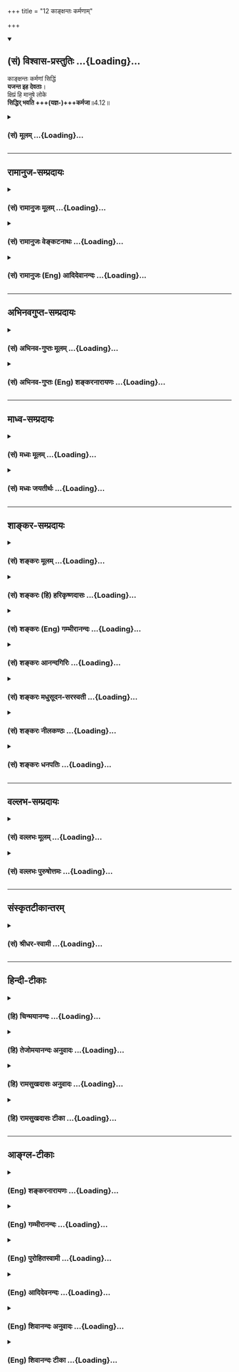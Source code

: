 +++
title = "12 काङ्क्षन्तः कर्मणाम्"

+++
<div class="js_include" newlevelforh1="2" title="(सं) विश्वास-प्रस्तुतिः" unfilled url="/mahAbhAratam/vyAsaH/shlokashaH/06-bhIShma-parva/03-bhagavad-gItA-parva/saMskRtam/vishvAsa-prastutiH/04_jnAna-yogaH_brahmArp/12_kAnxantaH_karmaNA.md">
<details open><summary><h2>(सं) विश्वास-प्रस्तुतिः ...{Loading}...</h2></summary>

काङ्क्षन्तः कर्मणां सिद्धिं  
**यजन्त इह देवताः**।  
क्षिप्रं हि मानुषे लोके  
**सिद्धिर् भवति +++(यज्ञ-)+++कर्मजा**॥4.12॥
</details>
</div>
<div class="js_include collapsed" newlevelforh1="3" title="(सं) मूलम्" unfilled url="/mahAbhAratam/vyAsaH/shlokashaH/06-bhIShma-parva/03-bhagavad-gItA-parva/saMskRtam/mUlam/04_jnAna-yogaH_brahmArp/12_kAnxantaH_karmaNA.md">
<details><summary><h3>(सं) मूलम् ...{Loading}...</h3></summary>

काङ्क्षन्तः कर्मणां सिद्धिं यजन्त इह देवताः।  
क्षिप्रं हि मानुषे लोके सिद्धिर्भवति कर्मजा।।4.12।।
</details>
</div>


_________________
## रामानुज-सम्प्रदायः
<div class="js_include collapsed" newlevelforh1="3" title="(सं) रामानुजः मूलम्" unfilled url="/mahAbhAratam/vyAsaH/shlokashaH/06-bhIShma-parva/03-bhagavad-gItA-parva/saMskRtam/rAmAnujaH/mUlam/04_jnAna-yogaH_brahmArp/12_kAnxantaH_karmaNA.md">
<details><summary><h3>(सं) रामानुजः मूलम् ...{Loading}...</h3></summary>

।।4.12।। सर्व एव पुरुषाः **कर्मणां** फलं काङ्क्षमाणा इन्द्रादि**देवता**
यथाशास्त्रं **यजन्ते** आराधयन्ति। न तु कश्चिद् अनभिसंहितफल
इन्द्रादिदेवतात्मभूतं सर्वयज्ञानां भोक्तारं मां यजते। कुत एतत् यतः
**क्षिप्रम्** अस्मिन् एव **मानुषे लोके कर्मजा** पुत्रपश्वन्नाद्या
**सिद्धिः भवति।** मनुष्यलोकशब्दः स्वर्गादिलोकप्रदर्शनार्थः। सर्व एव हि
लौकिकाः पुरुषा अक्षीणानादिकालप्रवृत्तानन्तपापसंचयतया अविवेकिनः
क्षिप्रफलाभिकाङ्क्षिणः पुत्रपश्वन्नादिस्वर्गाद्यर्थतया सर्वाणि कर्माणि
इन्द्रादिदेवताराधनमात्राणि कुर्वते न तु कश्चित् संसारोद्विग्नहृदयो
मुमुक्षुः उक्तलक्षणं कर्मयोगं मदाराधनभूतम् आरभते
इत्यर्थः। यथोक्तकर्मयोगारम्भविरोधिपापक्षयहेतुम् आह

</details>
</div>
<div class="js_include collapsed" newlevelforh1="3" title="(सं) रामानुजः वेङ्कटनाथः" unfilled url="/mahAbhAratam/vyAsaH/shlokashaH/06-bhIShma-parva/03-bhagavad-gItA-parva/saMskRtam/rAmAnujaH/venkaTanAthaH/04_jnAna-yogaH_brahmArp/12_kAnxantaH_karmaNA.md">
<details><summary><h3>(सं) रामानुजः वेङ्कटनाथः ...{Loading}...</h3></summary>

  
  
।।4.12।। एवमध्यायार्थतयाऽभिहितेषु षट्सु प्रसञ्जकं प्रासङ्गिकं चोक्तम् अथ
प्रकृतस्य कर्मयोगस्य ज्ञानाकारताप्रकारं वक्तुं तदुपोद्धाततया षट् श्लोकाः
प्रवर्तन्ते। तत्राधिकारिविषयाश्चत्वारः कर्मस्वरूपविषयौ
द्वावित्यवान्तरविभागः। तदिदमभिप्रयन् प्रथमं श्लोकमवतारयति
इदानीमिति। काङ्क्षन्तः इत्यत्र विशेषनिर्देशाभावात्सर्व एव पुरुषा
इत्युक्तम्। ये मुमुक्षुतया सम्भाव्यन्ते तेऽपि हि प्रथमं त्रिवर्गप्रवणा
इत्येवकाराभिप्रायः। कर्मणां सिद्धिम् इत्यत्र
कर्मस्वरूपसिद्धिशङ्काव्युदासायोक्तंफलमिति। इहशब्दाभिप्रेतमाह
इन्द्रादिदेवतामात्रमिति। इह या देवतात्वेन प्रेतीयन्ते ता इत्यर्थः। यज
देवपूजायाम् इति धात्वर्थव्यञ्जनायआराधयन्तीत्युक्तम्। एतेन
तत्तद्देवताराधनभूतानां दानहोमादीनामपि सङ्ग्रहः। सर्वाणीन्द्रियकर्माणि
4।27 इत्यनन्तरमेतद्व्यञ्जयिष्यति। व्यतिरेकरूपमाभिप्रायिकं
कर्मयोगाधिकारिदौर्लभ्यमाहन तु कश्चिदिति। सर्वयज्ञानां भोक्तारमित्यनेनअहं
हि सर्वयज्ञानां 9।24भोक्तारं यज्ञतपसाम् 5।29 इत्यादि वक्ष्यमाणं सूचितम्।
हेतुपरहिशब्दार्थव्यञ्जनाय शङ्कतेकुत एतदिति। महति फले स्थिते
क्षुद्रफलाकाङ्क्षा किन्निबन्धना इत्यर्थः। क्षिप्रमानुषशब्दाभ्यां कालतो
देशतश्चासत्तिरुच्यते। वायुर्वै क्षेपिष्ठा देवता यजुषि 6।1।1 इत्यादिकं
क्षिप्रशब्देन स्मारितम्। अस्मिन्नेवेत्यनेन
मानुषशब्दफलितदेशासक्तिद्योतनम्। क्षिप्रलाभादस्मिन्नेव लोके लाभाच्च
क्षुद्रेष्वपि फलेषु प्रथममाकाङ्क्षा स्यादिति भावः। मानुषलोकौचित्येन
सिद्धिं विशेषयतिपुत्रपश्वित्यादि। अपवर्गप्रकरणफलितमाहमनुष्येति।
अतिशयितफलसद्भावेऽपि क्षुद्रफलाकाङ्क्षायां तदनुषङ्गिदुःखसन्तानानुद्वेगे च
हेतुं दर्शयन् कण्ठोक्तमाभिप्रायिकं च सङ्कलय्य वाक्यार्थमाह सर्व
एवेति। लौकिका इति त्रिवर्गप्रावण्यनिदर्शनार्थमुक्तम्। अविवेकिनः
अविवेकित्वादित्यर्थः। क्षिप्रफलाकाङ्क्षिण इति
क्षुद्रत्वनश्वरत्वदुःखानुबन्धित्वादिदोषपुञ्जानादरेणवरमद्य काकः श्वो
मयूरात् इतिवन्मन्यमाना इति
भावः। उपलक्षणोपलक्ष्यभूतैहिकामुष्मिकसङ्कलनेनोक्तं
पुत्रपश्वन्नाद्यस्वर्गादीति। एतेनकर्मणां सिद्धिम् इत्यत्र सिद्धिशब्दः
सामान्यविषय इति दर्शितम्। सर्वाणि कर्माणि यागदानहोमादीनि।  
  

</details>
</div>
<div class="js_include collapsed" newlevelforh1="3" title="(सं) रामानुजः (Eng) आदिदेवानन्दः" unfilled url="/mahAbhAratam/vyAsaH/shlokashaH/06-bhIShma-parva/03-bhagavad-gItA-parva/saMskRtam/rAmAnujaH/english/AdidevAnandaH/04_jnAna-yogaH_brahmArp/12_kAnxantaH_karmaNA.md">
<details><summary><h3>(सं) रामानुजः (Eng) आदिदेवानन्दः ...{Loading}...</h3></summary>

4.12 All men, desirous of the fruits of their actions, 'sacrifice',
i.e., worship or propitiate Indra and other divinities only. But nobody worships Me abandoning attachment to fruits - Me, who am the Self of Indra and other divinities and the real enjoyer of all sacrifices. Why is this so; Because in this world of men, fruits in the form of sons,
cattle, food etc., follow soon from their performance of such sacrificial rites. The phrase, 'the world of men' implies heaven etc.,
also. Because the unending accumulation of evil heaped up from beginningless time has not been exhausted, all those worldly people lack discernment. Therefore they want rapid results and perform those rituals which consist of the worship of Indra and other divinities for the sake of sons, cattle, food etc., and for the sake of heaven etc. But none with his mind anguished by Samsara and aspiring for final release,
practises Karma Yoga of the kind described above. Real Karma Yoga is My worship. Sri Krsna now speaks of the cause which annuls the evil obstructing the starting of Karma Yoga.

</details>
</div>


_________________
## अभिनवगुप्त-सम्प्रदायः
<div class="js_include collapsed" newlevelforh1="3" title="(सं) अभिनव-गुप्तः मूलम्" unfilled url="/mahAbhAratam/vyAsaH/shlokashaH/06-bhIShma-parva/03-bhagavad-gItA-parva/saMskRtam/abhinava-guptaH/mUlam/04_jnAna-yogaH_brahmArp/12_kAnxantaH_karmaNA.md">
<details><summary><h3>(सं) अभिनव-गुप्तः मूलम् ...{Loading}...</h3></summary>

।।4.11 4.12।। यतः ये यथेति। कांक्षन्त इति। ये यथैव +++(S K ययैव)+++ बुद्ध्या
मामाश्रयन्ते तान् प्रति तदेव स्वरूपमहं गृह्णन् ताननुगृह्णामि। एवमेव
मदीयं मार्गं मन्मया अमन्मयाश्च सर्व एवानुवर्तन्ते। न हि
ज्योतिष्टोमादिरन्यो मार्गः मदीयैव सा तथेच्छा। वक्ष्यते हि चातुर्वर्ण्य
मया सृष्टमिति। अन्यस्तु आह लिङ्गर्थे लट् यथा अतिरात्रे षोडशिनं गृह्णन्ति
इत्यत्र +++(S omits इत्यत्र)+++ गृह्णीयु इत्यर्थः एवमिहापि अनुवर्तन्ते +++(N
omits अनुवर्तन्ते)+++ अनुवर्तेरन् इति। मानुषे एव लोके भोगापवर्गलक्षणा
सिद्धिः नान्यत्रेति।

</details>
</div>
<div class="js_include collapsed" newlevelforh1="3" title="(सं) अभिनव-गुप्तः (Eng) शङ्करनारायणः" unfilled url="/mahAbhAratam/vyAsaH/shlokashaH/06-bhIShma-parva/03-bhagavad-gItA-parva/saMskRtam/abhinava-guptaH/english/shankaranArAyaNaH/04_jnAna-yogaH_brahmArp/12_kAnxantaH_karmaNA.md">
<details><summary><h3>(सं) अभिनव-गुप्तः (Eng) शङ्करनारायणः ...{Loading}...</h3></summary>

4.11-12 Ye yatha etc. and Kanksantah etc. Different persons with
differents forms in their mind take refuge in Me. Assuming the same
\[respective\] forms for them I favour the. Only in this manner, those
who are full of Me and those who are not so-all just follow my Path. For
\[even the performance of sacrifices\] Jyotistoma and so on, is not a
different path; that is also My own will of that nature. Indeed it is
going to be declared \[by the Lord\] as 'the four-fold caste-structure
has been created by Me'. Some one says : The Present Tense
(anuvarttante) is in the sense of Potential. Just as in the sentence
'They take hold of the group of sixteen in the Atiratra \[sacrifce\]',
the expression 'They take hold of' means 'They should take hold of' in
the same way in the present sentence too 'they follow', means 'they
should follow'. The success \[of the action\] viz., the enjoyment and
emancipation is \[achieved\] here alone in this word of men and not
anywhere else.

</details>
</div>


_________________
## माध्व-सम्प्रदायः
<div class="js_include collapsed" newlevelforh1="3" title="(सं) मध्वः मूलम्" unfilled url="/mahAbhAratam/vyAsaH/shlokashaH/06-bhIShma-parva/03-bhagavad-gItA-parva/saMskRtam/madhvaH/mUlam/04_jnAna-yogaH_brahmArp/12_kAnxantaH_karmaNA.md">
<details><summary><h3>(सं) मध्वः मूलम् ...{Loading}...</h3></summary>

।।4.12।। कुतो मम वर्त्मानुवर्तन्ते क्षिप्रं हि अत एव हि फलप्राप्तिः।
तस्मात्ते धनसनयः छां.उ.1।7।6 इति श्रुतिः।

</details>
</div>
<div class="js_include collapsed" newlevelforh1="3" title="(सं) मध्वः जयतीर्थः" unfilled url="/mahAbhAratam/vyAsaH/shlokashaH/06-bhIShma-parva/03-bhagavad-gItA-parva/saMskRtam/madhvaH/jayatIrthaH/04_jnAna-yogaH_brahmArp/12_kAnxantaH_karmaNA.md">
<details><summary><h3>(सं) मध्वः जयतीर्थः ...{Loading}...</h3></summary>

।।4.12।। साधकं तु प्रमाणं पृच्छति **कुत** इति। मम वर्त्मानुवर्तन्ते 4।11
इति यत्सर्वयज्ञादिभोक्तृत्वमुक्तम् तत्कुतः प्रमाणाज्ज्ञायते इत्यर्थः।
सर्वकर्तृत्वं तु जीवानामस्वातन्त्र्यदर्शनात्सिद्धम्। इत्यत आहेति शेषः।
हीत्यतः परमितिशब्दश्च। किमनेन प्रमाणमुक्तं इत्यत आह **अत एव ही**ति।
कर्मजा सिद्धिः फलप्राप्तिस्तावत् क्षिप्रं प्रत्यक्षोपलभ्याऽस्ति। सा चात
एव कर्मणां भगवता भुक्तत्वादेव हि युज्यते नान्यथेत्यर्थः।
इन्द्रादिभ्योऽपि फलप्राप्त्युपपत्तेरुपक्षीणार्थापत्तिरित्यतश्चाह **अत एव
ही**ति भगवत एव। अत्र हीति सूचितं प्रमाणमाह **तस्मादि**ति। धनसनयो
धनलाभवन्तः।

</details>
</div>


_________________
## शाङ्कर-सम्प्रदायः
<div class="js_include collapsed" newlevelforh1="3" title="(सं) शङ्करः मूलम्" unfilled url="/mahAbhAratam/vyAsaH/shlokashaH/06-bhIShma-parva/03-bhagavad-gItA-parva/saMskRtam/shankaraH/mUlam/04_jnAna-yogaH_brahmArp/12_kAnxantaH_karmaNA.md">
<details><summary><h3>(सं) शङ्करः मूलम् ...{Loading}...</h3></summary>

।।4.12।। **काङ्क्षन्तः** अभीप्सन्तः **कर्मणां सिद्धिं** फलनिष्पत्तिं
प्रार्थयन्तः **यजन्ते इह** अस्मिन् लोके **देवताः** इन्द्राग्न्याद्याः अथ
योऽन्यां देवतामुपास्ते अन्योऽसावन्योऽहमस्मीति न स वेद यथा पशुरेवं स
देवानाम् (बृ0 उ₀ 1.4.10) इति श्रुतेः। तेषां हि भिन्नदेवतायाजिनां
फलाकाङ्क्षिणां क्षिप्रं शीघ्रं हि यस्मात् **मानुषे लोके** मनुष्यलोके हि
शास्त्राधिकारः। क्षिप्रं हि मानुषे लोके इति विशेषणात् अन्येष्वपि
कर्मफलसिद्धिं दर्शयति भगवान्। मानुषे लोके वर्णाश्रमादिकर्माणि इति विशेषः
तेषां च वर्णाश्रमाद्यधिकारिकर्मणां फल**सिद्धिः** क्षिप्रं **भवति।
कर्मजा** कर्मणो जाता।। मानुषे एव लोके वर्णाश्रमादिकर्माधिकारः न अन्येषु
लोकेषु इति नियमः किंनिमित्त इति अथवा वर्णाश्रमादिप्रविभागोपेताः मनुष्याः
मम वर्त्म अनुवर्तन्ते सर्वशः इत्युक्तम्। कस्मात्पुनः कारणात् नियमेन तवैव
वर्त्म अनुवर्तन्ते न अन्यस्य इति उच्यते

</details>
</div>
<div class="js_include collapsed" newlevelforh1="3" title="(सं) शङ्करः (हि) हरिकृष्णदासः" unfilled url="/mahAbhAratam/vyAsaH/shlokashaH/06-bhIShma-parva/03-bhagavad-gItA-parva/saMskRtam/shankaraH/hindI/harikRShNadAsaH/04_jnAna-yogaH_brahmArp/12_kAnxantaH_karmaNA.md">
<details><summary><h3>(सं) शङ्करः (हि) हरिकृष्णदासः ...{Loading}...</h3></summary>

।।4.12।। यदि रागादि दोषोंका अभाव होनेके कारण सभी प्राणियोंपर आप ईश्वरकी
दया समान है एवं आप सब फल देनेमें समर्थ भी हैं तो फिर सभी मनुष्य मुमुक्षु
होकर यह सारा विश्व वासुदेवरूप है इस प्रकारके ज्ञानसे केवल आपको ही क्यों
नहीं भजते इसका कारण सुन कर्मोंकी सिद्धि चाहनेवाले अर्थात् फलप्राप्तिकी
कामना करनेवाले मनुष्य इस लोकमें इन्द्र अग्नि आदि देवोंकी पूजा किया करते
हैं। श्रुतिमें कहा है कि जो अन्य देवताकी इस भावसे उपासना करता है कि वह (
देवता ) दूसरा है और मैं ( उपासक ) दूसरा हूँ वह कुछ नहीं जानता जैसे पशु
होता है वैसे ही वह देवताओंका पशु है। ऐसे उन भिन्नरूपसे देवताओंका पूजन
करनेवाले फलेच्छुक मनुष्योंकी इस मनुष्यलोकमें ( कर्मसे उत्पन्न हुई )
सिद्धि शीघ्र ही हो जाती है क्योंकि मनुष्यलोकमें शास्त्रका अधिकार है ( यह
विशेषता है )। क्षिप्रं हि मानुषे लोके इस वाक्यमें क्षिप्र विशेषणसे
भगवान् अन्य लोकोंमें भी कर्मफलकी सिद्धि दिखलाते हैं। पर मनुष्यलोकमें
वर्णआश्रम आदिके कर्मोंका अधिकार है यह विशेषता है। उन वर्णाश्रम आदिमें
अधिकार रखनेवालोंके कर्मोंकी कर्मजनित फलसिद्धि शीघ्र होती है।

</details>
</div>
<div class="js_include collapsed" newlevelforh1="3" title="(सं) शङ्करः (Eng) गम्भीरानन्दः" unfilled url="/mahAbhAratam/vyAsaH/shlokashaH/06-bhIShma-parva/03-bhagavad-gItA-parva/saMskRtam/shankaraH/english/gambhIrAnandaH/04_jnAna-yogaH_brahmArp/12_kAnxantaH_karmaNA.md">
<details><summary><h3>(सं) शङ्करः (Eng) गम्भीरानन्दः ...{Loading}...</h3></summary>

4.12 Kanksantah, longing for, praying for; siddim, fruition,
fructification of the results; karmanam, of actions; yajante, they
worship; iha, here, in this world; devatah, the gods, Indra, Fire and
others- which accords with the Upanisadic text, 'While he who worships
another god thinking, "He is one, and I am another," does not know. He
is like an animal to the gods' (Br. 1.4.10). \[This text points out that
the reason for adoring other deties is the ignorance of the Self, which
gives rise to the ideas of difference between the worshipped and the
worshipper. As animals are beneficial to human beings, so also is the
sacrificer to the gods, because through oblations he works for their
pleasure!\] Hi, for, in the case of those, indeed, who sacrifice to
other gods and long for results; (siddhih, success; karmaja, from
action;) bhavati, comes; ksiparm, ickly; manuse-loke, in the human
world, because the authority of the scriptures extends only over the
human world. By the specific statement, 'For, in the human world,
success comes ickly,' the Lord shows that results of actions can accrue
even in the other worlds. The difference lies in this that, in the human
world eligibility for \[Ast. and A.A. omit 'adhikara, elegibility for',
and read karmani.-Tr.\] actions is according to castes, stages of life,
etc. The fruition of the results of those actions of persons who are
eligible according to castes, stages of life, etc. comes ickly. What is
the reason for the rule that the competence for rites and duties
according to castes, stages of life, etc. obtains only in the human
world, but not in the other worlds; Or:-It has been said, 'Human beings,
having such divisions as castes, stages of life, etc., follow My path in
every way.' For what reason, again, do they as a rule follow Your path
alone, but not of others; This is being answered:

</details>
</div>
<div class="js_include collapsed" newlevelforh1="3" title="(सं) शङ्करः आनन्दगिरिः" unfilled url="/mahAbhAratam/vyAsaH/shlokashaH/06-bhIShma-parva/03-bhagavad-gItA-parva/saMskRtam/shankaraH/AnandagiriH/04_jnAna-yogaH_brahmArp/12_kAnxantaH_karmaNA.md">
<details><summary><h3>(सं) शङ्करः आनन्दगिरिः ...{Loading}...</h3></summary>

।।4.12।। अनुग्राह्याणां ज्ञानकर्मानुरोधेन भगवता तेष्वनुग्रहविधानात्तस्य
रागद्वेषौ यदि न भवतस्तर्हि तस्य रागाद्यभावादेव सर्वेषु
प्राणिष्वनुग्रहेच्छा तुल्या प्राप्ता नच तस्यां सत्यामेव फलस्याल्पीयसः
संपादने सामर्थ्यं नतु भगवतो महतो मोक्षाख्यस्य फलस्य प्रदानेऽशक्तिरिति
युक्तमप्रतिहतज्ञानेच्छाक्रियाशक्तिमतस्तव सर्वफलप्रदानसामर्थ्यात् तथाच
यथोक्तानुजिघृक्षायां सत्यां त्वयि च यथोक्तसामर्थ्यवति सति सर्वे
फल्गुफलादभ्युदयाद्विमुखा मोक्षमेवापेक्षमाणा ज्ञानेन त्वामेव किमिति न
प्रतिपद्येरन्निति चोदयति **यदीति।** मोक्षापेक्षाभावात्तदुपायभूतज्ञानादपि
वैमुख्याद्भगवत्प्राप्त्यभावे हेतुमभिदधानः समाधत्ते **शृण्विति।**
कर्मफलसिद्धिमिच्छता किमिति मानुषे लोके देवतापूजनमिष्यते तत्राह
**क्षिप्रं हीति।** कर्मफलसंपत्त्यर्थिनां यष्टृयष्टव्यविभागदर्शिनां
तद्दर्शने कारणमात्मज्ञानमित्यत्र बृहदारण्यकश्रुतिमुदाहरति **अथेति।**
अविद्याप्रकरणोपक्रमार्थमथेत्युक्तम्। उपासनं भेददर्शनमित्यनूद्य
कारणमात्माज्ञानं न तत्रेति दर्शयति **नेति।** यथास्मदादीनां हलवहनादिना
पशुरुपकरोत्येवमज्ञो देवादीनां यागादिभिरुपकरोतीत्याह **यथेति।** किमिति ते
फलाकाङ्क्षिणो भिन्नदेवतायाजिनो ज्ञानमार्गं नापेक्षन्ते
तत्रोत्तरार्धमुत्तरत्वेन योजयति **तेषामित्यादिना।**
यस्माद्यथोक्तानामधिकारिणां कर्मप्रयुक्तं फलं लोकविशेषे झटिति सिध्यति
तस्मात्तेषां मोक्षमार्गादस्ति वैमुख्यमित्यर्थः। मानुषलोकविशेषणं
किमर्थमित्याशङ्क्याह **मनुष्यलोके हीति।** लोकान्तरेषु तर्हि
कर्मफलसिद्धिर्नास्तीत्याशङ्क्य क्षिप्रविशेषणस्य तात्पर्यमाह
**क्षिप्रमिति।** क्वचित्कर्मफलसिद्धिरविलम्बेन भवत्यन्यत्र तु विलम्बेनेति
विभागे को हेतुरित्याशङ्क्य सामग्रीभावाभावाभ्यामित्याह **मानुष इति।**
मनुष्यलोके कर्मफलसिद्धेः शैघ्र्यात्तदभिमुखानां ज्ञानमार्गवैमुख्यं
प्रायिकमित्युपसंहरति **तेषामिति।**

</details>
</div>
<div class="js_include collapsed" newlevelforh1="3" title="(सं) शङ्करः मधुसूदन-सरस्वती" unfilled url="/mahAbhAratam/vyAsaH/shlokashaH/06-bhIShma-parva/03-bhagavad-gItA-parva/saMskRtam/shankaraH/madhusUdana-sarasvatI/04_jnAna-yogaH_brahmArp/12_kAnxantaH_karmaNA.md">
<details><summary><h3>(सं) शङ्करः मधुसूदन-सरस्वती ...{Loading}...</h3></summary>

।।4.12।। ननु त्वामेव भगवन्तं वासुदेवं किमिति सर्वे न प्रपद्यन्त इति
तत्राह कर्मणां सिद्धिं फलनिष्पत्तिं काङ्क्षन्त इह लोके देवताः
देवानिन्द्राग्न्याद्यान्यजन्ते पूजयन्ति अज्ञानप्रतिहतत्वान्नतु निष्कामाः
सन्तो मां भगवन्तं वासुदेवमिति शेषः। कस्मात्। हि यस्मात्
इन्द्रादिदेवतायाजिनां तत्फलकाङ्क्षिणां कर्मजा सिद्धिः कर्मजन्यं फलं
क्षिप्रं शीघ्रमेव भवति मानुषे लोके। ज्ञानफलं
त्वन्तःकरणशुद्धिसापेक्षत्वान्न क्षिप्रं प्रभवति। मानुषे लोके कर्मफलं
शीघ्रं भवतीति विशेषणादन्यलोकेऽपि
वर्णाश्रमधर्मव्यतिरिक्तिकर्मफलसिद्धिर्भगवता सूचिता।
यतस्तत्तत्क्षुद्रफलसिद्ध्यर्थं सकामा मोक्षविमुखाः अन्या देवता यजन्तेऽतो
न मुमुक्षव इव मां वासुदेवं साक्षात्ते प्रपद्यन्त इत्यर्थः।

</details>
</div>
<div class="js_include collapsed" newlevelforh1="3" title="(सं) शङ्करः नीलकण्ठः" unfilled url="/mahAbhAratam/vyAsaH/shlokashaH/06-bhIShma-parva/03-bhagavad-gItA-parva/saMskRtam/shankaraH/nIlakaNThaH/04_jnAna-yogaH_brahmArp/12_kAnxantaH_karmaNA.md">
<details><summary><h3>(सं) शङ्करः नीलकण्ठः ...{Loading}...</h3></summary>

।।4.12।।**काङ्क्षन्त इति।** हि यस्मात् मानुषे लोके कर्मसिद्धिः
काम्यकर्मफलं पुत्रपश्वादिकं क्षिप्रं भवति न तु निष्कामकर्मजा
चित्तशुद्धिः। अतो ये कर्मणां सिद्धिं फलं इहैव क्षिप्रं काङ्क्षन्तः
काङ्क्षमाणा देवता इन्द्रादीन्यजन्ते तेऽपि ममैव वर्त्मानुवर्तन्त इति
पूर्वेणान्वयः। वक्ष्यति चयेप्यन्यदेवताभक्ताः इत्यादि।

</details>
</div>
<div class="js_include collapsed" newlevelforh1="3" title="(सं) शङ्करः धनपतिः" unfilled url="/mahAbhAratam/vyAsaH/shlokashaH/06-bhIShma-parva/03-bhagavad-gItA-parva/saMskRtam/shankaraH/dhanapatiH/04_jnAna-yogaH_brahmArp/12_kAnxantaH_karmaNA.md">
<details><summary><h3>(सं) शङ्करः धनपतिः ...{Loading}...</h3></summary>

।।4.12।। ननु वासुदेवः सर्वमिति ज्ञानार्थं सर्वे त्वामेव कुतो नानुवर्तन्त
इत्याशङ्क्य मम वर्त्मेत्यादिविवृण्वन् तत्र कारणमाह। काङ्क्षन्तः
प्रार्थयन्तः इहास्मिल्ँ लोके इन्द्राग्नयादयः देवता यजन्ते। हि
यस्मान्मानुषे लोके काम्यकर्मजा सिद्धिः फलं क्षिप्रं शीघ्रं भवति।
क्षिप्रं मानुषे लोके इति विशेषणादन्येष्वपि कर्मफलसिद्धिं दर्शयति भगवान्।
मानुषे लोके वर्णाश्रमादिकर्माणीति विशेषः।

</details>
</div>


_________________
## वल्लभ-सम्प्रदायः
<div class="js_include collapsed" newlevelforh1="3" title="(सं) वल्लभः मूलम्" unfilled url="/mahAbhAratam/vyAsaH/shlokashaH/06-bhIShma-parva/03-bhagavad-gItA-parva/saMskRtam/vallabhaH/mUlam/04_jnAna-yogaH_brahmArp/12_kAnxantaH_karmaNA.md">
<details><summary><h3>(सं) वल्लभः मूलम् ...{Loading}...</h3></summary>

।।4.12।। ननु देवान्तरभजनमन्ये कुर्वन्ति इह किं इति तत्राह काङ्क्षन्त इति।
हि यतः देवान्तरभजनेन कृत्वा शीघ्रं मानुषे लोके सिद्धिः फलं प्राकृतं
कर्मजं भवति अतो देवता इन्द्रादीन् यजन्ते भगवन्तं न मां क्षिप्रं
फलदातृत्वाभावनिश्चयात् निरुपाधिकस्यौपाधिककामितदाने
विचारस्तत्पूर्वकपरीक्षा शोधनेन च विलम्बसम्भवात् तथाभावेन
दातृत्वादित्यवगम्य क्षिप्रफलदानौपाधिकान्देवान्यजन्त इत्युक्तम्।

</details>
</div>
<div class="js_include collapsed" newlevelforh1="3" title="(सं) वल्लभः पुरुषोत्तमः" unfilled url="/mahAbhAratam/vyAsaH/shlokashaH/06-bhIShma-parva/03-bhagavad-gItA-parva/saMskRtam/vallabhaH/puruShottamaH/04_jnAna-yogaH_brahmArp/12_kAnxantaH_karmaNA.md">
<details><summary><h3>(सं) वल्लभः पुरुषोत्तमः ...{Loading}...</h3></summary>

  
  
।।4.12।। नन्व् एवं चेत् तदा कथं न सर्वे त्वाम् एव सेवन्ते इत्याशङ्क्याहुः - काङ्क्षन्त इति। 

**इह** अस्मिन्न् एव **जन्मनि सिद्धिं काङ्क्षन्तो** ये वाञ्छन्ति तादृशाः सन्तः कर्मणां **देवताः** कर्माधिष्ठातार इन्द्रादयस्तान् **यजन्ते**। यतः **क्षिप्रं** शीघ्रं **मानुषे लोके** अस्मिन्न् एव जन्मनि **कर्मजा सिद्धिर् भवति**, न मत्-प्राप्तिः। **हीति** युक्तत्वाय। 

तथा चायमर्थः पुरुषोत्तमसम्बन्धो न लौकिक-देह-प्राप्यः किन्त्व्-अलौकिक-स्वरूप-प्राप्यः। तत्स्वरूपं च लौकिकदेहेन
सेवायां क्रियमाणायां प्रेमोत्पत्त्या परीक्षासिद्ध्यनन्तरं तापे जाते
तदनुभवार्थत्यागानन्तरमेतद्देहनिवृत्त्यनन्तरं भवति। तत्रापि परीक्षासिद्धौ
परमतापे सति तदनुभवः स्यात्। सोऽपि क्लेशानन्दानुभवात्मकः। एतत्सर्वं व्रजे
प्रसिद्धं कालीय अन्तर्गतभगवदन्तर्धानपुनःप्राकट्यरमणवनगमन
श्रीमदुद्धवप्रसङ्गादिभिः। अन्यदेवानां तु जीववदंशरूपत्वादत्रैव मनुष्यलोके
शीघ्रं तदर्थकृतकर्मसिद्धिर्भवति। अतोऽत्रैव शीघ्रं फलाभिलाषिणस्तत्र
प्रवर्तन्ते न मद्भजने तत्र प्रवृत्तौ तेषां तत्सिद्धिर्भवति। देवानां
मत्स्वरूपत्वादत्रैव लौकिकदेहेन लौकिकफलसिद्धिर्युक्तैवेति ज्ञापनाय
हीति।  
  

</details>
</div>


_________________
## संस्कृतटीकान्तरम्
<div class="js_include collapsed" newlevelforh1="3" title="(सं) श्रीधर-स्वामी" unfilled url="/mahAbhAratam/vyAsaH/shlokashaH/06-bhIShma-parva/03-bhagavad-gItA-parva/saMskRtam/shrIdhara-svAmI/04_jnAna-yogaH_brahmArp/12_kAnxantaH_karmaNA.md">
<details><summary><h3>(सं) श्रीधर-स्वामी ...{Loading}...</h3></summary>

।।4.12।। तर्हि मोक्षार्थमेव किमिति सर्वे त्वां न भजन्तीत्यत आह
**काङ्क्षन्त इति।** कर्मणां सिद्धिं फलं काङ्क्षन्तः प्रायशः इह
मनुष्यलोके इन्द्रादिदेवता एव यजन्ते नतु साक्षान्मामेव। हि यस्मात्कर्मजा
सिद्धिः कर्मजं फलं शीघ्रं भवति नतु ज्ञानफलं कैवल्यम्।
दुष्प्राप्यत्वाज्ज्ञानस्य।

</details>
</div>


_________________
## हिन्दी-टीकाः
<div class="js_include collapsed" newlevelforh1="3" title="(हि) चिन्मयानन्दः" unfilled url="/mahAbhAratam/vyAsaH/shlokashaH/06-bhIShma-parva/03-bhagavad-gItA-parva/hindI/chinmayAnandaH/04_jnAna-yogaH_brahmArp/12_kAnxantaH_karmaNA.md">
<details><summary><h3>(हि) चिन्मयानन्दः ...{Loading}...</h3></summary>

।।4.12।। सुकर्म अथवा दुष्कर्म करने के लिये आत्म चैतन्य अथवा ईश्वर की
शक्ति की समान रूप से आवश्यकता है और वह उपलब्ध भी है। परन्तु मन की
प्रवृत्ति बहिर्मुखी ही बनी रहने के कारण है इन्द्रियों का विषयों के साथ
सम्पर्क होने पर निम्न स्तर के सुख की संवेदनाओं में उसकी आसक्ति। इस
प्रकार के सुख सरलता से प्राप्त भी हो जाते हैं। अनेक प्रयत्नों के बावजूद
हम वैषयिक सुख में ही रमते हैं जिसका कारण भगवान् बताते हैं मनुष्य लोक में
कर्म की सिद्धि शीघ्र ही होती है। इस जगत् में विषयोपभोग के द्वारा सुख पाना
सामान्य मनुष्य के लिये सरल प्रतीत होता है। वह सुख निकृष्ट होने पर भी
बिना किसी प्रतिरोध के मिलता है और इस कारण सुख शान्ति की इच्छा करने वाला
पुरुष अपनी आध्यात्मिक शक्ति को व्यर्थ ही इन वस्तुओं की प्राप्ति और भोग
करने में खो देता है। इस कथन के सत्यत्व का हम सबको अनुभव है। उपर्युक्त
विवरण का सम्बन्ध केवल लौकिक सामान्य भोगों में ही सीमित नहीं वरन् हमारी
अन्य उपलब्धियों से भी है। वनस्पति एवं पशु जगत् की अपेक्षा हम सुनियोजित
कर्मों के द्वारा प्रकृति को अपने लिये अधिक सुख प्रदान करने को बाध्य कर
सकते हैं। जीवन के उत्कृष्ट एवं निकृष्ट मार्गों का अनुसरण करने वाले लोगों
को हम उनकी अन्तर्मुखी और बहिर्मुखी प्रवृत्तियों के आधार पर विभाजित कर
सकते हैं इन बहिर्मुखी लोगों का फिर चार प्रकार से वर्गीकरण किया जा सकता
है जिसका आधार है उनके विचार (गुण) और कर्म।

</details>
</div>
<div class="js_include collapsed" newlevelforh1="3" title="(हि) तेजोमयानन्दः अनुवादः" unfilled url="/mahAbhAratam/vyAsaH/shlokashaH/06-bhIShma-parva/03-bhagavad-gItA-parva/hindI/tejomayAnandaH/anuvAdaH/04_jnAna-yogaH_brahmArp/12_kAnxantaH_karmaNA.md">
<details><summary><h3>(हि) तेजोमयानन्दः अनुवादः ...{Loading}...</h3></summary>

।।4.12।। (सामान्य मनुष्य) यहाँ (इस लोक में) कर्मों के फल को चाहते हुये
देवताओं को पूजते हैं; क्योंकि मनुष्य लोक में कर्मों के फल शीघ्र ही
प्राप्त होते हैं।।

</details>
</div>
<div class="js_include collapsed" newlevelforh1="3" title="(हि) रामसुखदासः अनुवादः" unfilled url="/mahAbhAratam/vyAsaH/shlokashaH/06-bhIShma-parva/03-bhagavad-gItA-parva/hindI/rAmasukhadAsaH/anuvAdaH/04_jnAna-yogaH_brahmArp/12_kAnxantaH_karmaNA.md">
<details><summary><h3>(हि) रामसुखदासः अनुवादः ...{Loading}...</h3></summary>

।।4.12।। कर्मोंकी सिद्धि (फल) चाहनेवाले मनुष्य देवताओंकी उपासना किया
करते हैं; क्योंकि इस मनुष्यलोकमें कर्मोंसे उत्पन्न होनेवाली सिद्धि जल्दी
मिल जाती है।

</details>
</div>
<div class="js_include collapsed" newlevelforh1="3" title="(हि) रामसुखदासः टीका" unfilled url="/mahAbhAratam/vyAsaH/shlokashaH/06-bhIShma-parva/03-bhagavad-gItA-parva/hindI/rAmasukhadAsaH/TIkA/04_jnAna-yogaH_brahmArp/12_kAnxantaH_karmaNA.md">
<details><summary><h3>(हि) रामसुखदासः टीका ...{Loading}...</h3></summary>

4.12।।***व्याख्या--*'काङ्क्षन्तः कर्मणां सिद्धिं यजन्त इह
देवताः'--**मनुष्यको नवीन कर्म करनेका अधिकार मिला हुआ है। कर्म करनेसे ही
सिद्धि होती है--ऐसा प्रत्यक्ष देखनेमें आता है। इस कारण मनुष्यके
अन्तःकरणमें यह बात दृढ़तासे बैठी हुई है कि कर्म किये बिना कोई भी वस्तु
नहीं मिलती। वे ऐसा समझते हैं कि सांसारिक वस्तुओंकी तरह भगवान्की प्राप्ति
भी कर्म (तप, ध्यान, समाधि आदि) करनेसे ही होती है। नाशवान् पदार्थोंकी
कामनाओंके कारण उनकी दृष्टि इस वास्तविकताकी ओर जाती ही नहीं कि सांसारिक
वस्तुएँ कर्मजन्य हैं, एकदेशीय हैं, हमें नित्य प्राप्त नहीं हैं, हमारेसे
अलग हैं और परिवर्तनशील हैं, इसलिये उनकी प्राप्तिके लिये कर्म करने आवश्यक
हैं। परन्तु भगवान् कर्मजन्य नहीं हैं, सर्वत्र परिपूर्ण हैं, हमें
नित्यप्राप्त हैं, हमारेसे अलग नहीं हैं और अपरिवर्तनशील हैं, इसलिये
भगवत्प्राप्तिमें सांसारिक वस्तुओंकी प्राप्तिका नियम नहीं चल सकता।
भगवत्प्राप्ति केवल उत्कट अभिलाषासे होती है। उत्कट अभिलाषा जाग्रत् न
होनेमें खास कारण सांसारिक भोगोंकी कामना ही है।  
  
भगवान् तो पिताके समान हैं और देवता दूकानदारके समान। अगर दूकानदार वस्तु न
दे, तो उसको पैसे लेनेका अधिकार नहीं है; परन्तु पिताको पैसे लेनेका भी
अधिकार है और वस्तु देनेका भी। बालकको पितासे कोई वस्तु लेनेके लिये कोई
मूल्य नहीं देना पड़ता, पर दूकानदारसे वस्तु लेनेके लिये मूल्य देना पड़ता
है। ऐसे ही भगवान्से कुछ लेनेके लिये कोई मूल्य देनेकी जरूरत नहीं है;
परन्तु देवताओंसे कुछ प्राप्त करनेके लिये विधिपूर्वक कर्म करने पड़ते हैं।
दूकानदारसे बालक दियासलाई, चाकू आदि हानिकारक वस्तुएँ भी पैसे देकर खरीद
सकता है; परन्तु यदि वह पितासे ऐसी हानिकारक वस्तुएँ माँगे तो वे उसे नहीं
देंगे और पैसे भी ले लेंगे। पिता वही वस्तु देते हैं, जिसमें बालकका हित
हो। इसी प्रकार देवतालोग अपने उपासकोंको (उनकी उपासना साङ्गोपाङ्ग होनेपर)
उनके हित-अहितका विचार किये बिना उनकी इच्छित वस्तुएँ दे देते हैं; परन्तु
परमपिता भगवान् अपने भक्तोंको अपनी इच्छासे वे ही वस्तुएँ देते हैं, जिसमें
उनका परमहित हो। ऐसे होनेपर भी नाशवान् पदार्थोंकी आसक्ति, ममता और कामनाके
कारण अल्प-बुद्धिवाले मनुष्य भगवान्की महत्ता और सुहृत्ताको नहीं जानते
इसलिये वे अज्ञानवश देवताओंकी उपासना करते हैं (गीता 7। 20 23 9। 23 24)।  
  
**'क्षिप्रं हि मानुषे लोके सिद्धिर्भवति कर्मजा'--**यह मनुष्यलोक कर्मभूमि
है--**'कर्मानुबन्धीनि मनुष्यलोके'** (गीता 15। 2)। इसके सिवाय दूसरे लोक
(स्वर्ग-नरकादि) भोगभूमियाँ हैं। मनुष्यलोकमें भी नया कर्म करनेका अधिकार
मनुष्यको ही है, पशु-पक्षी आदिको नहीं। मनुष्य-शरीरमें किये हुए कर्मोंका
फल ही लोक तथा परलोकमें भोगा जाता है।  
  
मनुष्यलोकमें कर्मोंकी आसक्तिवाले मनुष्य रहते हैं--**'कर्मसङ्गिषु
जायते'** (गीता 14। 15)। कर्मोंकी आसक्तिके कारण वे कर्मजन्य सिद्धिपर ही
लुब्ध होते हैं। कर्मोंसे जो सिद्धि होती है, वह यद्यपि शीघ्र मिल जाती है,
तथापि वह सदा रहनेवाली नहीं होती। जब कर्मोंका आदि और अन्त होता है, तब
उनसे होनेवाली सिद्धि (फल) सदा कैसे रह सकती है; इसलिये नाशवान् कर्मोंका
फल भी नाशवान् ही होता है। परन्तु कामनावाले मनुष्यकी दृष्टि शीघ्र
मिलनेवाले फलपर तो जाती है, पर उसके नाशकी ओर नहीं जाती। विधिपूर्वक
साङ्गोपाङ्ग किये गये कर्मोंका फल देवताओंसे शीघ्र मिल जाया करता है;
इसलिये वे देवताओंकी ही शरण लेते हैं और उन्हींकी आराधना करते हैं।
कर्मजन्य फल चाहनेके कारण वे कर्मबन्धनसे मुक्त नहीं होते और परिणामस्वरूप
बारंबार जन्मते-मरते रहते हैं। जो वास्तविक सिद्धि है वह कर्मजन्य नहीं है।
वास्तविक सिद्धि 'भगवत्प्राप्ति' है। भगवत्प्राप्तिके साधन--कर्मयोग,
ज्ञानयोग और भक्तियोग भी कर्मजन्य नहीं हैं। योगकी सिद्धि कर्मोंके द्वारा
नहीं होती, प्रत्युत कर्मोंके सम्बन्ध-विच्छेदसे होती है।  
  
***शङ्का--'***कर्मयोग' की सिद्धि तो कर्म करनेसे ही बतायी गयी
है--**'आरुरुक्षोर्मुनेर्योगं कर्म कारणमुच्यते'** (गीता 6। 3), तो फिर
कर्मयोग कर्मजन्य कैसे नहीं है;***समाधान--***कर्मयोगमें कर्मोंसे और
कर्म-सामग्रीसे सम्बन्ध-विच्छेद करनेके लिये ही कर्म किये जाते हैं। योग
(परमात्माका नित्य-सम्बन्ध) तो स्वतःसिद्ध और स्वाभाविक है। अतः योग अथवा
परमात्मप्राप्ति कर्मजन्य नहीं है। वास्तवमें कर्म सत्य नहीं है, प्रत्युत
परमात्मप्राप्तिके साधनरूप कर्मोंका विधान सत्य है। कोई भी कर्म जब सत्के
लिये किया जाता है, तब उसका परिणाम सत् होनेसे उस कर्मका नाम भी सत् हो
जाता है--**'कर्म चैव तदर्थीयं सदित्येवाभिधीयते'** (गीता 17। 27)।  
  
अपने लिये कर्म करनेसे ही 'योग'-(परमात्माके साथ नित्ययोग-) का अनुभव नहीं
होता। कर्मयोगमें दूसरोंके लिये ही सब कर्म किये जाते हैं, अपने लिये
अर्थात् फल-प्राप्तिके लिये नहीं--**'कर्मण्येवाधिकारस्ते मा फलेषु
कदाचन'**(गीता 2। 47)। अपने लिये कर्म करनेसे मनुष्य बँधता है (गीता 3। 9)
और दूसरोंके लिये कर्म करनेसे वह मुक्त होता है (गीता 4। 23)। कर्मयोगमें
दूसरोंके लिये ही सब कर्म करनेसे कर्म और फलसे सम्बन्ध-विच्छेद हो जाता है,
जो 'योग' का अनुभव करानेमें हेतु है। कर्म करनेमें 'पर' अर्थात् शरीर,
इन्द्रियाँ, मन, बुद्धि, पदार्थ, व्यक्ति, देश, काल आदि
परिवर्तनशीलवस्तुओंकी सहायता लेनी पड़ती है। 'पर' की सहायता लेना
परतन्त्रता है। स्वरूप ज्यों-का-त्यों है। उसमें कभी कोई परिवर्तन नहीं
होता। इसलिये उसकी अनुभूतिमें 'पर' कहे जानेवाले शरीरादि पदार्थोंके
सहयोगकी लेशमात्र भी अपेक्षा, आवश्यकता नहीं है। 'पर' से माने हुए
सम्बन्धका त्याग होनेसे स्वरूपमें स्वतःसिद्ध स्थितिका अनुभव हो जाता है।  
  
***सम्बन्ध--***आठवें श्लोकमें अपने अवतारके उद्देश्यका वर्णन करके नवें
श्लोकमें भगवान्ने अपने कर्मोंकी दिव्यताको जाननेका माहात्म्य बताया।
कर्मजन्य सिद्धि चाहनेसे ही कर्मोंमें अदिव्यता (मलिनता) आती है। अतः
कर्मोंमें दिव्यता (पवित्रता) कैसे आती है--इसे बतानेके लिये अब भगवान्
अपने कर्मोंकी दिव्यताका विशेष वर्णन करते हैं।

</details>
</div>


_________________
## आङ्ग्ल-टीकाः
<div class="js_include collapsed" newlevelforh1="3" title="(Eng) शङ्करनारायणः" unfilled url="/mahAbhAratam/vyAsaH/shlokashaH/06-bhIShma-parva/03-bhagavad-gItA-parva/english/shankaranArAyaNaH/04_jnAna-yogaH_brahmArp/12_kAnxantaH_karmaNA.md">
<details><summary><h3>(Eng) शङ्करनारायणः ...{Loading}...</h3></summary>

4.12. Those, who are desirous of success of their actions, perform sacrifices intending the deities. For, the success born of
\[ritualistic\] actions is ick in the world of men.

</details>
</div>
<div class="js_include collapsed" newlevelforh1="3" title="(Eng) गम्भीरानन्दः" unfilled url="/mahAbhAratam/vyAsaH/shlokashaH/06-bhIShma-parva/03-bhagavad-gItA-parva/english/gambhIrAnandaH/04_jnAna-yogaH_brahmArp/12_kAnxantaH_karmaNA.md">
<details><summary><h3>(Eng) गम्भीरानन्दः ...{Loading}...</h3></summary>

4.12 Longing for the fruition of actions (of their rites and duties),
they worship the gods here. For, in the human world, success from action comes ickly.

</details>
</div>
<div class="js_include collapsed" newlevelforh1="3" title="(Eng) पुरोहितस्वामी" unfilled url="/mahAbhAratam/vyAsaH/shlokashaH/06-bhIShma-parva/03-bhagavad-gItA-parva/english/purohitasvAmI/04_jnAna-yogaH_brahmArp/12_kAnxantaH_karmaNA.md">
<details><summary><h3>(Eng) पुरोहितस्वामी ...{Loading}...</h3></summary>

4.12 Those who look for success, worship the Powers; and in this world their actions bear immediate fruit.

</details>
</div>
<div class="js_include collapsed" newlevelforh1="3" title="(Eng) आदिदेवनन्दः" unfilled url="/mahAbhAratam/vyAsaH/shlokashaH/06-bhIShma-parva/03-bhagavad-gItA-parva/english/AdidevanandaH/04_jnAna-yogaH_brahmArp/12_kAnxantaH_karmaNA.md">
<details><summary><h3>(Eng) आदिदेवनन्दः ...{Loading}...</h3></summary>

4.12 Those who desire the fruits of their ritualistic acts, sacrifice to the gods here; for, success born of such acts ickly accrues in the world of men.

</details>
</div>
<div class="js_include collapsed" newlevelforh1="3" title="(Eng) शिवानन्दः अनुवादः" unfilled url="/mahAbhAratam/vyAsaH/shlokashaH/06-bhIShma-parva/03-bhagavad-gItA-parva/english/shivAnandaH/anuvAdaH/04_jnAna-yogaH_brahmArp/12_kAnxantaH_karmaNA.md">
<details><summary><h3>(Eng) शिवानन्दः अनुवादः ...{Loading}...</h3></summary>

4.12 Those who long for success in action in this world sacrifice to the gods; because success is ickly attained by men through action.

</details>
</div>
<div class="js_include collapsed" newlevelforh1="3" title="(Eng) शिवानन्दः टीका" unfilled url="/mahAbhAratam/vyAsaH/shlokashaH/06-bhIShma-parva/03-bhagavad-gItA-parva/english/shivAnandaH/TIkA/04_jnAna-yogaH_brahmArp/12_kAnxantaH_karmaNA.md">
<details><summary><h3>(Eng) शिवानन्दः टीका ...{Loading}...</h3></summary>

4.12 काङ्क्षन्तः those who long for; कर्मणाम् of actions; सिद्धिम्
success; यजन्ते sacrifice; इह in this world; देवताः gods; क्षिप्रम्
ickly; हि because; मानुषे in the human; लोके (in the) world; सिद्धिः
success; भवति is attained; कर्मजा born of action.Commentary It is very difficult to attain to the knowledge of the Self or Selfrealisation. It demans perfect renunciation. The aspirnat should possess the four means and many other virtues; and practise constant and intense meditaion. But worldly success can be attained ickly and easily.

</details>
</div>

